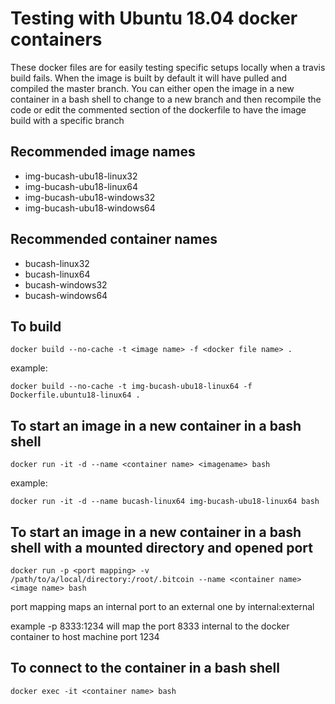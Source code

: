 # Testing with Ubuntu 18.04 docker containers

These docker files are for easily testing specific setups locally when a travis build fails. 
When the image is built by default it will have pulled and compiled the master branch. You can either open the image in a new
container in a bash shell to change to a new branch and then recompile the code
or edit the commented section of the dockerfile to have the image build with a specific branch

## Recommended image names
- img-bucash-ubu18-linux32
- img-bucash-ubu18-linux64
- img-bucash-ubu18-windows32
- img-bucash-ubu18-windows64

## Recommended container names
- bucash-linux32
- bucash-linux64
- bucash-windows32
- bucash-windows64

## To build
`docker build --no-cache -t <image name> -f <docker file name> .`

example: 

`docker build --no-cache -t img-bucash-ubu18-linux64 -f Dockerfile.ubuntu18-linux64 .`

## To start an image in a new container in a bash shell
`docker run -it -d --name <container name> <imagename> bash`

example: 

`docker run -it -d --name bucash-linux64 img-bucash-ubu18-linux64 bash`

## To start an image in a new container in a bash shell with a mounted directory and opened port
```
docker run -p <port mapping> -v /path/to/a/local/directory:/root/.bitcoin --name <container name> <image name> bash
```

port mapping maps an internal port to an external one by internal:external

example -p 8333:1234 will map the port 8333 internal to the docker container to host machine port 1234

## To connect to the container in a bash shell
`docker exec -it <container name> bash`
